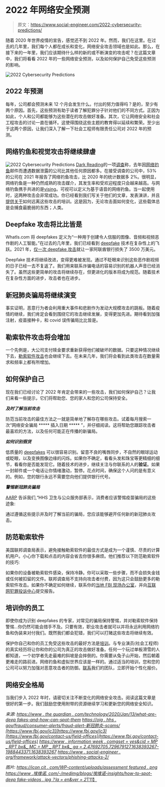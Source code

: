 # 2022 年网络安全预测

> 原文：<https://www.social-engineer.com/2022-cybersecurity-predictions/>

随着 2020 年世界疫情的宣告，感觉还不到 2022 年。然而，我们在这里。在过去的几年里，我们每个人都在成长和变化，网络安全攻击领域也是如此。那么，在接下来的一年里，我们应该期待什么样的新的或不断演变的攻击呢？在这篇文章中，我们将看看 2022 年的一些网络安全预测，以及如何保护自己免受这些预测的影响。

![2022 Cybersecurity Predictions ](img/24ea46f6c8b576235ed066cb7f52f41d.png)

## 2022 年预测

每年，公司都会预测未来 12 个月会发生什么。付出的努力值得吗？是的，至少有两个原因。首先，这些预测有助于读者了解犯罪分子针对他们的不同方式。正因为如此，个人和公司都能够为这些潜在的攻击做好准备。其次，它让网络安全和社会工程攻击的讨论一直在循环。这使得围绕这些主题的教育得以延续和繁荣。至少出于这两个原因，让我们深入了解一下社会工程师有限责任公司对 2022 年的预测。

## 网络钓鱼和视觉攻击将继续肆虐

![2022 Cybersecurity Predictions ](img/8cdbadeb6465c6e8410830777dd77a89.png)
[Dark Reading](https://www.darkreading.com/edge-threat-monitor/phishing-remains-the-most-common-cause-of-data-breaches-survey-says)的一项[调查](https://www.informationweek.com/whitepaper/cybersecurity/security-monitoring/how-data-breaches-affect-the-enterprise/433123?gset=yes&cid=mp_rptbx&_mc=mp_rptbx&_ga=2.47692705.729679127.1638393267-1988443371.1638393267)称，去年因[网络钓鱼](https://www.social-engineer.org/framework/attack-vectors/phishing-attacks-2/)邮件而遭遇数据泄露的公司比其他任何原因都多。在接受调查的公司中，53%的公司在 2021 年报告了网络钓鱼攻击，比 2020 年的统计数据多 2%。很明显，网络钓鱼是一种仍然成熟的攻击媒介，其发生率和受欢迎程度只会越来越高。与网络钓鱼携手共进的是[vising](https://www.social-engineer.org/framework/attack-vectors/vishing/)。可视可以定义为基于语音的网络钓鱼。当一起使用时，这两种攻击会非常成功。你已经看到我们写关于他们的文章，发表演讲，并且[提供关于](https://www.social-engineer.com/services/)如何远离这些攻击的培训。这是因为，无论攻击面如何变化，这些载体总是会捕食最脆弱的东西；人类。

## Deepfake 攻击将比比皆是

WhatIs.com 将 deepfakes 定义为“一种用于创建令人信服的图像、音频和视频恶作剧的人工智能。”在过去的几年里，我们已经看到 [deepfake](https://www.theguardian.com/technology/2020/jan/13/what-are-deepfakes-and-how-can-you-spot-them) 技术在复杂性上的飞跃。2021 年，[仅一次 deepfake 攻击](https://gizmodo.com/bank-robbers-in-the-middle-east-reportedly-cloned-someo-1847863805)就让一家阿联酋银行损失了 3500 万美元。

Deepfake 技术将继续改进，变得更难被发现。通过不眨眼来识别这些恶作剧视频的日子已经一去不复返了。我们用来联系诈骗电话的容易识别的机器人声音已经消失了。虽然这些更简单的攻击将继续存在，但更进化的版本将成为规范。随着技术在复杂性方面的进步，攻击者也在进步。

## 新冠肺炎骗局将继续演变

事实证明，恶意行为者会利用重大事件和悲剧作为发动大规模攻击的跳板。随着疫情的继续，我们肯定会看到围绕它的攻击继续发展，变得更加先进。期待看到加强注射，疫苗接种卡，和 covid 误传骗局比比皆是。

## 勒索软件攻击将会增加

一个先例是，大公司支付赎金要求重新获得他们被破坏的数据。只要这种情况继续下去，[勒索软件攻击](https://www.social-engineer.com/social-engineering-tactics-behind-ransomware/)也会继续下去。在未来几年，我们将会看到此类攻击在数量需求和频率上都有所增加。

## 如何保护自己

现在我们已经讨论了 2022 年肯定会带来的一些攻击，我们如何保护自己？让我们来看一些提示，它们将帮助您、您的家人和您的公司保持安全。

***及时了解当前攻击***

防范当前攻击的最佳方法之一就是简单地了解存在哪些攻击。试着每月搜索一次“网络安全骗局 ***** 插入日期 ***** ”，并仔细阅读。这将帮助您跟踪攻击者最喜欢的方法，以及任何可能正在传播的新骗局。

***如何识别假货***

低质量的 [deepfakes](https://www.social-engineer.org/social-engineering/deepfakes-how-to-defend-yourself-from-attack/) 可以很容易识别。留意不良的嘴唇同步，不自然的眼球运动或眨眼，以及变换图像边缘的闪烁。如果你不确定，看看头发和珠宝等更精细的细节，看看你是否能发现它。随着技术的进步，继续关注与你联系的人的**验证**。如果一封邮件或一个电话让你情绪激动，暂停。花点时间，确保这个人问的是有意义的。例如，您的银行永远不需要您向他们提供银行代号。

***警惕新冠肺炎骗局***

[AARP](https://www.aarp.org/money/scams-fraud/info-2020/coronavirus.html) 告诉我们,“HHS 卫生与公众服务部表示，消费者应该警惕疫苗骗局的这些迹象:

通过遵循这些提示并及时了解当前的骗局，您应该能够避开任何新的新冠肺炎攻击。

## 防范勒索软件

美国联邦调查局表示，避免接触勒索软件的最佳方式是成为一个谨慎、尽责的计算机用户。小心你下载和点击的内容会省去你很多麻烦。他们推荐以下防范勒索软件的技巧:

如果你的设备被勒索软件感染，保持冷静。你可以采取一些步骤，而不会损失金钱或任何被扣留的文件。联邦调查局不支持向攻击者付费，因为这只会鼓励更多的勒索软件攻击。如果你不确定如何继续，联系你的[当地 FBI 现场办公室](https://www.fbi.gov/contact-us/field-offices)，并向[互联网犯罪投诉中心](https://www.ic3.gov/)提交报告。

## 培训你的员工

即使你成为识别 deepfakes 的专家，对常见的骗局保持警惕，并对勒索软件保持警惕…你仍然可能会措手不及。只要有效，职业攻击者就可以并将永远利用网络钓鱼和伪装来对付我们。既然我们都会犯错，我们可以打赌这些攻击将继续有效。

保护你自己和你的员工免受这些攻击的最好方法是[培训](https://www.social-engineer.com/services/)。与专业演员(社会工程师)的真实经历将让你和你的公司为真正的攻击做好准备。任何一个玩过单板滑雪的人都知道，一个初学者先走最难的斜坡是会摔倒的。你需要从兔子山开始，然后朝着更难走的路前进。网络钓鱼和虚拟世界应该是一样的。通过适当的培训，您和您的公司可以努力加强对恶意攻击者的防御。[联系](https://www.social-engineer.com/services/se-phishing-service/#request)我们的团队，立即开始个性化报价。

## 网络安全格局

当我们步入 2022 年时，请密切关注不断变化的网络安全攻击。阅读这篇文章是很好的第一步。我们鼓励您使用附带的资源继续学习和更新您的网络安全知识。

*来源:
[https://www . the guardian . com/technology/2020/Jan/13/what-are-deep fakes-and-how-can-spot-them](https://www.theguardian.com/technology/2020/jan/13/what-are-deepfakes-and-how-can-you-spot-them)
[https://oig . hhs . gov/fraud/consumer-alerts/fraud-alert-新冠肺炎-scams/](https://oig.hhs.gov/fraud/consumer-alerts/fraud-alert-covid-19-scams/)
[https://www.fbi.gov/ic3](https://www.fbi.gov/ic3)
[https://www.fbi.gov/contact-us/field-offices](https://www.fbi.gov/contact-us/field-offices)
[https://www . information week . comgset = yes&cid = MP _ RPT bx&_ MC = MP _ RPT bx&_ ga = 2.47692705.729679127.1638393267-1988443371.1638393267](https://www.informationweek.com/whitepaper/cybersecurity/security-monitoring/how-data-breaches-affect-the-enterprise/433123?gset=yes&cid=mp_rptbx&_mc=mp_rptbx&_ga=2.47692705.729679127.1638393267-1988443371.1638393267)
[https://www . social-engineer . org/framework/attack-vectors/phishing-attacks-2/](https://www.social-engineer.org/framework/attack-vectors/phishing-attacks-2/)*

*图片:*
[*https://icon cit . com/WP-content/uploads/assessment featured . png*](https://iconicit.com/wp-content/uploads/AssessmentFeatured.png)
[*https://www .埃维诺. com/-/medimg/blogs/埃维诺-insights/how-to-spot-deep fake-videos . jpg？la = en&ver = 2*T11】](https://www.avanade.com/-/medimg/blogs/avanade-insights/how-to-spot-deepfake-videos.jpg?la=en&ver=2)